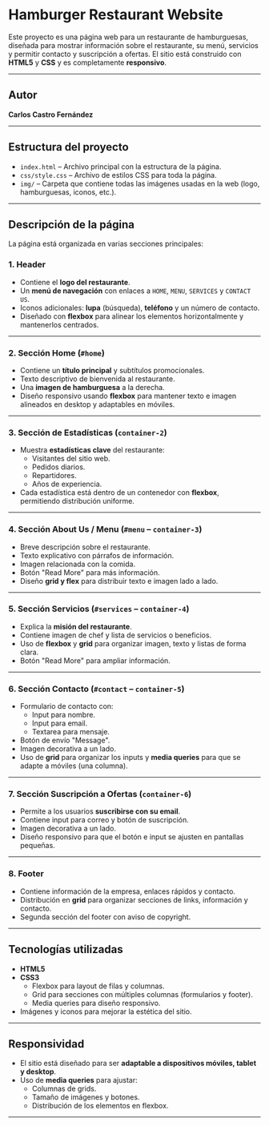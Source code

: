 # Hamburger Restaurant Website

Este proyecto es una página web para un restaurante de hamburguesas, diseñada para mostrar información sobre el restaurante, su menú, servicios y permitir contacto y suscripción a ofertas. El sitio está construido con **HTML5** y **CSS** y es completamente **responsivo**.

---

## Autor

**Carlos Castro Fernández**

---

## Estructura del proyecto

- `index.html` – Archivo principal con la estructura de la página.
- `css/style.css` – Archivo de estilos CSS para toda la página.
- `img/` – Carpeta que contiene todas las imágenes usadas en la web (logo, hamburguesas, iconos, etc.).

---

## Descripción de la página

La página está organizada en varias secciones principales:

### 1. Header

- Contiene el **logo del restaurante**.
- Un **menú de navegación** con enlaces a `HOME`, `MENU`, `SERVICES` y `CONTACT US`.
- Iconos adicionales: **lupa** (búsqueda), **teléfono** y un número de contacto.
- Diseñado con **flexbox** para alinear los elementos horizontalmente y mantenerlos centrados.

---

### 2. Sección Home (`#home`)

- Contiene un **título principal** y subtítulos promocionales.
- Texto descriptivo de bienvenida al restaurante.
- Una **imagen de hamburguesa** a la derecha.
- Diseño responsivo usando **flexbox** para mantener texto e imagen alineados en desktop y adaptables en móviles.

---

### 3. Sección de Estadísticas (`container-2`)

- Muestra **estadísticas clave** del restaurante:
  - Visitantes del sitio web.
  - Pedidos diarios.
  - Repartidores.
  - Años de experiencia.
- Cada estadística está dentro de un contenedor con **flexbox**, permitiendo distribución uniforme.

---

### 4. Sección About Us / Menu (`#menu` – `container-3`)

- Breve descripción sobre el restaurante.
- Texto explicativo con párrafos de información.
- Imagen relacionada con la comida.
- Botón "Read More" para más información.
- Diseño **grid y flex** para distribuir texto e imagen lado a lado.

---

### 5. Sección Servicios (`#services` – `container-4`)

- Explica la **misión del restaurante**.
- Contiene imagen de chef y lista de servicios o beneficios.
- Uso de **flexbox** y **grid** para organizar imagen, texto y listas de forma clara.
- Botón "Read More" para ampliar información.

---

### 6. Sección Contacto (`#contact` – `container-5`)

- Formulario de contacto con:
  - Input para nombre.
  - Input para email.
  - Textarea para mensaje.
- Botón de envío "Message".
- Imagen decorativa a un lado.
- Uso de **grid** para organizar los inputs y **media queries** para que se adapte a móviles (una columna).

---

### 7. Sección Suscripción a Ofertas (`container-6`)

- Permite a los usuarios **suscribirse con su email**.
- Contiene input para correo y botón de suscripción.
- Imagen decorativa a un lado.
- Diseño responsivo para que el botón e input se ajusten en pantallas pequeñas.

---

### 8. Footer

- Contiene información de la empresa, enlaces rápidos y contacto.
- Distribución en **grid** para organizar secciones de links, información y contacto.
- Segunda sección del footer con aviso de copyright.

---

## Tecnologías utilizadas

- **HTML5**
- **CSS3**
  - Flexbox para layout de filas y columnas.
  - Grid para secciones con múltiples columnas (formularios y footer).
  - Media queries para diseño responsivo.
- Imágenes y iconos para mejorar la estética del sitio.

---

## Responsividad

- El sitio está diseñado para ser **adaptable a dispositivos móviles, tablet y desktop**.
- Uso de **media queries** para ajustar:
  - Columnas de grids.
  - Tamaño de imágenes y botones.
  - Distribución de los elementos en flexbox.

---

